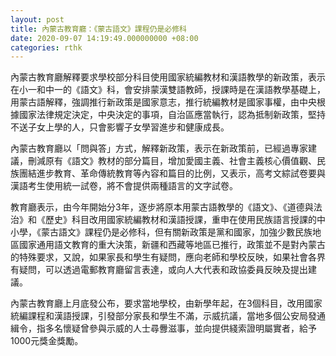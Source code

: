 ```yaml
---
layout: post
title: 內蒙古教育廳：《蒙古語文》課程仍是必修科
date: 2020-09-07 14:19:49.000000000 +08:00
categories: rthk
---
```


內蒙古教育廳解釋要求學校部分科目使用國家統編教材和漢語教學的新政策，表示在小一和中一的《語文》科，會安排蒙漢雙語教師，授課時是在漢語教學基礎上，用蒙古語解釋，強調推行新政策是國家意志，推行統編教材是國家事權，由中央根據國家法律規定決定，中央決定的事項，自治區應當執行，認為抵制新政策，堅持不送子女上學的人，只會影響子女學習進步和健康成長。

內蒙古教育廳以「問與答」方式，解釋新政策，表示在新政策前，已經過專家建議，刪減原有《語文》教材的部分篇目，增加愛國主義、社會主義核心價值觀、民族團結進步教育、革命傳統教育等內容和篇目的比例，又表示，高考文綜試卷要與漢語考生使用統一試卷，將不會提供兩種語言的文字試卷。

教育廳表示，由今年開始分3年，逐步將原本用蒙古語教學的《語文》、《道德與法治》和《歷史》科目改用國家統編教材和漢語授課，重申在使用民族語言授課的中小學，《蒙古語文》課程仍是必修科，但有關新政策是黨和國家，加強少數民族地區國家通用語文教育的重大決策，新疆和西藏等地區已推行，政策並不是對內蒙古的特殊要求，又說，如果家長和學生有疑問，應向老師和學校反映，如果社會各界有疑問，可以透過電郵教育廳留言表達，或向人大代表和政協委員反映及提出建議。

內蒙古教育廳上月底發公布，要求當地學校，由新學年起，在3個科目，改用國家統編課程和漢語授課，引發部分家長和學生不滿，示威抗議，當地多個公安局發通緝令，指多名懷疑曾參與示威的人士尋釁滋事，並向提供綫索證明屬實者，給予1000元獎金獎勵。
